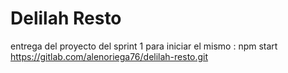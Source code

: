 # Delilah Resto 
entrega del proyecto del sprint 1
para iniciar el mismo : npm start
https://gitlab.com/alenoriega76/delilah-resto.git
